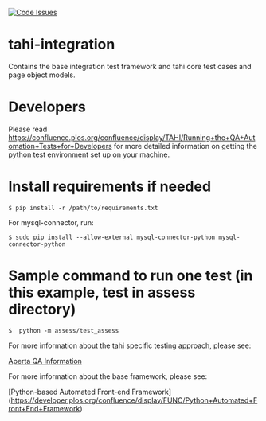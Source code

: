 [![Code Issues](https://www.quantifiedcode.com/api/v1/project/1efd84a51e2e43b48595bbcce5d08c73/badge.svg)](https://www.quantifiedcode.com/app/project/1efd84a51e2e43b48595bbcce5d08c73)
    
# tahi-integration
Contains the base integration test framework and tahi core test cases and page object models. 

# Developers
Please read https://confluence.plos.org/confluence/display/TAHI/Running+the+QA+Automation+Tests+for+Developers
for more detailed information on getting the python test environment set up on your machine.

# Install requirements if needed

  `$ pip install -r /path/to/requirements.txt`

For mysql-connector, run:

  `$ sudo pip install --allow-external mysql-connector-python mysql-connector-python`

# Sample command to run one test (in this example, test in assess directory)

`$  python -m assess/test_assess`

For more information about the tahi specific testing approach, please see:

[Aperta QA Information](https://developer.plos.org/confluence/display/TAHI/Aperta+QA+Information)
  
For more information about the base framework, please see:

[Python-based Automated Front-end Framework] (https://developer.plos.org/confluence/display/FUNC/Python+Automated+Front+End+Framework)
